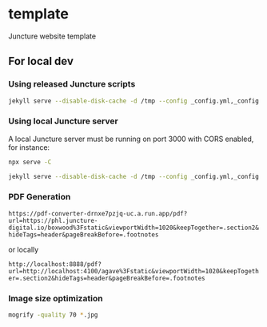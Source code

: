 # template

Juncture website template

## For local dev

### Using released Juncture scripts

```bash
jekyll serve --disable-disk-cache -d /tmp --config _config.yml,_config.local.yml
```

### Using local Juncture server

A local Juncture server must be running on port 3000 with CORS enabled, for instance:

```bash
npx serve -C
```

```bash
jekyll serve --disable-disk-cache -d /tmp --config _config.yml,_config.local.yml -P 4100
```

### PDF Generation

`https://pdf-converter-drnxe7pzjq-uc.a.run.app/pdf?url=https://phl.juncture-digital.io/boxwood%3Fstatic&viewportWidth=1020&keepTogether=.section2&hideTags=header&pageBreakBefore=.footnotes`

or locally

`http://localhost:8888/pdf?url=http://localhost:4100/agave%3Fstatic&viewportWidth=1020&keepTogether=.section2&hideTags=header&pageBreakBefore=.footnotes`

### Image size optimization

```bash
mogrify -quality 70 *.jpg
```